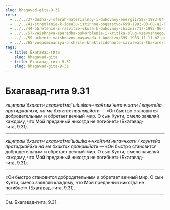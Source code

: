 ```yaml
---
slug: bhagavad-gita-9-31
refs:
  - ../../37-dusha-v-sferah-materialnoy-i-duhovnoy-energii/597-1983-04-25-a1-osvobozhdenie-dushi-ot-vlasti-maji.md
  - ../../41-stremlenie-k-idealu-istinnoe-bogatstvo/699-1982-03-08-a2-b1-b7-budushhee-togo-kto-obrel-svyaz-s-gospodom-luchezarno.md
  - ../../44-obretenie-i-razvitie-vkusa-k-duhovnoy-zhizni/717-1982-06-19-a3-b1-postepennoe-ochishhenie-serdtsa-ot-skverny-i-razvitie-predannosti.md
  - ../../57-vaishnava-aparadha-oskorblenie-i-kritika-slug-vsevyshnego/861-1982-05-11-b6-c1-put-prevyshe-pravednosti-stihi-9-30-31-bhagavad-gity.md
  - ../../59-uchenie-vaishnavov-mayavada-i-buddizm/899-1983-11-11-b2-predannost-prevyshe-osvobozhdeniya-v-brahmane.md
  - ../../65-vospominaniya-o-shrile-bhaktisiddhante-saraswati-thakure/1031-1983-11-06-a2-b-sokrovennoe-pismo-kundzhe-babu-ot-sarasvati-thakura.md
tags:
  - title: Бхагавад-гита
    slug: bhagavad-gita
  - title: Бхагавад-гита 9.31
    slug: bhagavad-gita-9-31
---
```


# Бхагавад-гита 9.31

*кш̣ипрам́ бхавати дхарма̄тма̄, ш́аш́вач-чха̄нтим́ нигаччхати / каунтейа пратиджа̄нӣхи, на ме бхактах̣ пран̣аш́йати* — «Он быстро становится добродетельным и обретает вечный мир. О сын Кунти, смело заявляй каждому, что Мой преданный никогда не погибнет» (Бхагавад-гита, 9.31).

---

*кш̣ипрам́ бхавати дхарма̄тма̄ ш́аш́вач-чха̄нтим́ нигаччхати / каунтейа пратиджа̄нӣхи на ме бхактах̣ пран̣аш́йати* — «Он быстро становится добродетельным и обретает вечный мир. О сын Кунти, смело заявляй каждому, что Мой преданный никогда не погибнет» (Бхагавад-гита, 9.31).

---

«Он быстро становится добродетельным и обретает вечный мир. О сын Кунти, смело заявляй каждому, что Мой преданный никогда не погибнет» (Бхагавад-гита, 9.31).

---

См. Бхагавад-гита, 9.31.
